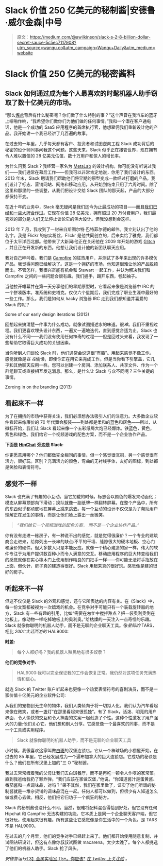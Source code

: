 # Slack 价值 250 亿美元的秘制酱|安德鲁·威尔金森|中号

> 原文：<https://medium.com/@awilkinson/slack-s-2-8-billion-dollar-secret-sauce-5c5ec7117908?utm_source=wanqu.co&utm_campaign=Wanqu+Daily&utm_medium=website>

# Slack 价值 250 亿美元的秘密酱料

## Slack 如何通过成为每个人最喜欢的时髦机器人助手窃取了数十亿美元的市场。

“那么[懈怠](http://www.slack.com)背后有什么秘密呢？你们做了什么特别的事？”这个声音在我汽车的蓝牙上噼啪作响，“我希望你们做你们为他们做的任何事情。”我和一个潜在客户通电话，他是一个成功的 SaaS 应用程序的首席执行官，他想雇佣我们重新设计他的产品。我开始讲一个我已经讲了几百遍的故事。

在过去的一年里，几乎每天都有客户、投资者和试图逆向工程 Slack 成功背后的秘密的设计师同事问我这个问题。这些天来，Slack 似乎正在接管世界，现在拥有令人难以置信的 28 亿美元估值、数十万用户和惊人的增长率。

为什么问我 Slack？我经营一家名为 [MetaLab](http://metalab.co/?utm_source=Medium&utm_medium=Post&utm_campaign=Slack%20Post) 的设计机构。你可能没有听说过我们——我们通常在幕后工作——但我可以非常肯定地说，你用了我们设计的东西。2013 年末，Slack 聘请我们帮助他们将早期的原型变成一款经过打磨的产品。我们设计了标志、营销网站、网络和移动应用，从开始到结束只用了六周时间。除了这里和那里的一些调整，从我们把设计交给 Slack 团队的那天起，产品的大部分都保持不变。

在近十年的业务中，Slack 毫无疑问是我们迄今为止最成功的项目——而且[我们已经和一些大牌合作过](http://metalab.co/?utm_source=Medium&utm_medium=Post&utm_campaign=Slack%20Post)。它现在价值 28 亿美元，拥有超过 20 万付费用户，我们最喜欢的部分是:人们无法停止谈论它的伟大设计。但我没想到会这样。

2013 年 7 月，我收到了一封来自斯图尔特·巴特菲尔德的邮件。我立刻认出了他的名字。我是 Flickr 的忠实粉丝，Flickr 是他共同创立的，后来卖给了雅虎，我们都位于太平洋西北部。他带来了大新闻:他正在关闭他在 2009 年开始的游戏 [Glitch](http://en.wikipedia.org/wiki/Glitch_(video_game)) ，并且正在开发新的东西。他想让我们设计他的新团队聊天应用。

我对自己呻吟着。我们是 [Campfire](http://www.campfirenow.com) 的狂热用户，并测试了多年来出现的许多模仿产品。我觉得问题已经解决了。这是一个拥挤的市场，他知道很难让他的产品脱颖而出。不管怎样，我很兴奋能有机会和 Stewart 一起工作，并认为解决我们和 Campfire 之间的一些问题会很有趣。我们握手，踢开东西，卷起袖子。

当他拉开帷幕并在第一天分享他们的早期原型时，它看起来像是浏览器中 IRC 的一个拼凑版本。准系统和史塔克。仅仅六个星期后，我们完成了职业生涯中最好的一些工作。那么，我们是如何从 hacky 浏览器 IRC 走到我们都知道并喜爱的 Slack 的呢？



Some of our early design iterations (2013)



回想起来搞清楚一件事为什么成功，就像试图描述水的味道。很*难*。我们不重视过程。我们更喜欢埋头设计东西，一遍又一遍地迭代，直到感觉合适为止。Slack 也没有什么不同——我们没有使用任何神奇的过程——但是回过头来看，我发现了一些帮助它取得巨大成功的关键因素。

当你听到人们谈论 Slack 时，他们通常会说这很“有趣”。用起来感觉不像工作。感觉就像是*在* *在*偷懒，即使你正在用它来完成工作。但是当你看下引擎盖，它几乎和其他聊天应用一样。您可以创建一个房间、添加联系人、共享文件、作为一个群组聊天或直接相互发送消息。那么，是什么让 Slack 与众不同呢？三件关键的事情。



Zeroing in on the branding (2013)



## 看起来不一样

为了在拥挤的市场中获得关注，我们必须想办法吸引人们的注意力。大多数企业软件看起来像廉价的 70 年代舞会服装——到处都是柔和的蓝色和灰色——所以，从徽标开始，我们让 Slack 看起来像一个五彩纸屑大炮已经爆炸。铁蓝色，黄色，紫色和绿色。我们给它一个视频游戏的配色方案，而不是一个企业协作产品。

**下面是** [**HipChat**](http://www.hipchat.com) **旁边是 Slack:**



你更愿意用哪个？他们都做完全相同的事情，但一个感觉很沉闷，另一个感觉很有活力，很好玩。区别？充满活力的颜色，弯曲的无衬线字体，友好的图标，到处都是笑脸和表情符号。

## 感觉不一样

Slack 也充满了有趣的小互动。当它加载的时候，标志会以颜色的爆发来动画化；模态从屏幕顶部向下滑动；换队就像一副纸牌一样翻转屏幕。在整个产品中，所有的东西似乎都顽皮地在屏幕上跳来跳去。每一个互动的设计不仅仅是为了帮助用户理解正在发生的事情，而是让他们脸上露出一丝微笑。

> *“我们给它一个视频游戏的配色方案，
> 而不是一个企业协作产品。”*

你有没有走进一栋房子，有一种说不出的感觉，就是觉得很廉价？一个专业的建筑商会走进来，给你列出一长串的缺点:不平的干墙、缝隙很大的硬木地板、空心门和廉价的硬件。但大多数人只是本能反应。就像一个精心建造的家一样，伟大的软件专注于为用户提供数百种小而令人满意的交互。移动应用程序的巨大转变给我们的感觉就像在实心橡木门上使用制作精良的门把手一样——你可能无法将手指放在上面，但伙计，房子真的建造得很好。Slack 用起来真的很好玩。感觉像是建的很好的房子。

## 听起来不一样

但这不仅仅是 Slack 的外观和感觉，还与它所表达的内容有关。在《Slack》中，每一份文案都被视为一次嬉戏的机会。在竞争对手可能只有一个装载旋转器的地方，Slack 有一些有趣的引用，比如“需要在匆忙中搅拌甜点？把一袋奥利奥倒在地板上，像动物一样吃掉地板上的奥利奥。”给枯燥的一天注入一点奇怪的乐趣。Slack 就像你聪明的机器人助手，而不是无聊的企业聊天工具。像*星际的* TARS，相比 *2001:大话西游的* HAL9000:

**时差:**

> 每个人都好吗？我的机器人殖民地有很多奴隶？

**他们的竞争对手:**

> HAL9000:我可以完全保证我的工作会恢复正常。我仍然对这项任务充满热情和信心。

就连 Slack 的 Twitter 账户听起来也更像一个热爱表情符号的喜剧演员，而不是一家价值十亿美元的企业软件公司:



从我们的宠物到无生命的物体，我们人类倾向于将一切拟人化。我们认为汽车看起来像在微笑，或者一盏灯“在那里看起来很孤独”。有了 Slack，活泼、明亮的用户界面、令人愉快的交互和令人捧腹的文案一起创造了个性。这种个性激发了用户强大的力量:他们关心它。他们想和别人分享。它感觉像一个最喜欢的同事，而不是一个工具或实用程序。

> Slack 就像你聪明的机器人助手，而不是无聊的企业聊天工具





小时候，我很喜欢这家叫做[白斑](http://www.whitespot.ca)的汉堡连锁店。它从一个棒球场的小棚屋开始，在过去的 85 年里，它已经发展成为一个遍布加拿大的巨大连锁店。它成功的秘诀是什么？他们在所有汉堡上加的"三 O "秘制酱。

我过去常常缠着我的父母让我们去白斑餐厅，而不是再吃一顿令人作呕的家常菜。直到我爸给我扔了颗炸弹。“我们应该在家做汉堡，”他说，“你知道酱汁是蛋黄酱、番茄酱和一点调味品，对吗？”果不其然，我们在家里做了，证实了他们所谓的秘制酱就是一堆杂货铺的调味品混在一起。任何人都可以做到，但很少有人知道怎么做或费心去做。相反，他们把它归功于一个疯狂的秘方。

Slack 的秘制酱也没什么不同。当然，很难将配料混合得恰到好处，但它没有任何 Hipchat 和 Campfire 无法构建的功能。它本质上是同一个企业聊天客户端，但它很好玩，使用起来很有趣，所有这些让它感觉像是你生活中的一个角色。是 TARS 不是 HAL9000。

在过去的几个月里，他们的竞争对手已经赶上来了。他们都开始使用随意复制，并试图钻研设计，但这有点像你叔叔试图做 macarena。太少太晚了。每个人都挑选了他们的机器人助手。Slack 抢了风头。

*安德鲁运行*[T3】金属实验室 T5*。你应该*](http://metalab.co/?utm_source=Medium&utm_medium=Post&utm_campaign=Slack%20Post) [*在 Twitter 上关注他*](http://www.twitter.com/awilkinson) *。*